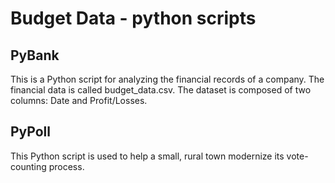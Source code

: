 # Budget Data - python scripts
## PyBank
This is a Python script for analyzing the financial records of a company. The financial data is called budget_data.csv. The dataset is composed of two columns: Date and Profit/Losses.

## PyPoll
This Python script is used to help a small, rural town modernize its vote-counting process.
